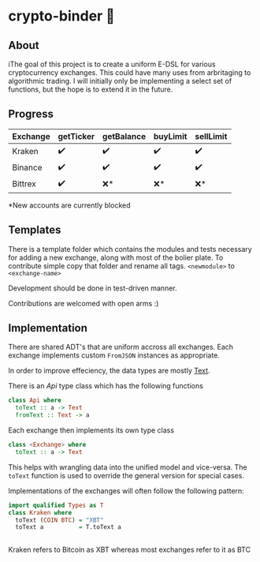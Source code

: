 # crypto-binder 🤑

## About
iThe goal of this project is to create a uniform E-DSL for various cryptocurrency exchanges. This could have many uses from arbritaging to algorithmic trading. I will initially only be implementing a select set of functions, but the hope is to extend it in the future.

## Progress

Exchange | getTicker | getBalance | buyLimit | sellLimit 
---|---|---|---|---
Kraken | :heavy_check_mark: | :heavy_check_mark: | :heavy_check_mark: | :heavy_check_mark:
Binance | :heavy_check_mark: | :heavy_check_mark: | :heavy_check_mark:| :heavy_check_mark:
Bittrex | :heavy_check_mark: | :x:* | :x:* | :x:*

*New accounts are currently blocked 

## Templates

There is a template folder which contains the modules and tests necessary for adding a new exchange, along with most of the bolier plate. To contribute simple copy that folder and rename all tags.
`<newmodule>` to `<exchange-name>`

Development should be done in test-driven manner. 

Contributions are welcomed with open arms :)

## Implementation
There are shared ADT's that are uniform accross all exchanges. Each exchange implements custom `FromJSON` instances as appropriate.

In order to improve effeciency, the data types are mostly [Text](http://sorryiwillinsertalinkatsomestage.com).

There is an *Api* type class which has the following functions
```Haskell
class Api where
  toText :: a -> Text
  fromText :: Text -> a
```

Each exchange then implements its own type class
```Haskell
class <Exchange> where
  toText :: a -> Text
```
This helps with wrangling data into the unified model and vice-versa. The `toText` function is used to override the general version for special cases. 

Implementations of the exchanges will often follow the following pattern:
```Haskell
import qualified Types as T
class Kraken where
  toText (COIN BTC) = "XBT"
  toText a          = T.toText a
  
```
Kraken refers to Bitcoin as XBT whereas most exchanges refer to it as BTC

